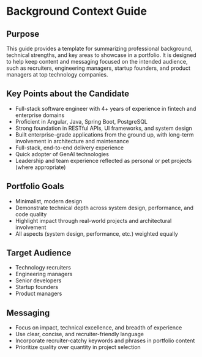 # Background Context Guide

## Purpose
This guide provides a template for summarizing professional background, technical strengths, and key areas to showcase in a portfolio. It is designed to help keep content and messaging focused on the intended audience, such as recruiters, engineering managers, startup founders, and product managers at top technology companies.

## Key Points about the Candidate
- Full-stack software engineer with 4+ years of experience in fintech and enterprise domains
- Proficient in Angular, Java, Spring Boot, PostgreSQL
- Strong foundation in RESTful APIs, UI frameworks, and system design
- Built enterprise-grade applications from the ground up, with long-term involvement in architecture and maintenance
- Full-stack, end-to-end delivery experience
- Quick adopter of GenAI technologies
- Leadership and team experience reflected as personal or pet projects (where appropriate)

## Portfolio Goals
- Minimalist, modern design
- Demonstrate technical depth across system design, performance, and code quality
- Highlight impact through real-world projects and architectural involvement
- All aspects (system design, performance, etc.) weighted equally

## Target Audience
- Technology recruiters
- Engineering managers
- Senior developers
- Startup founders
- Product managers

## Messaging
- Focus on impact, technical excellence, and breadth of experience
- Use clear, concise, and recruiter-friendly language
- Incorporate recruiter-catchy keywords and phrases in portfolio content
- Prioritize quality over quantity in project selection